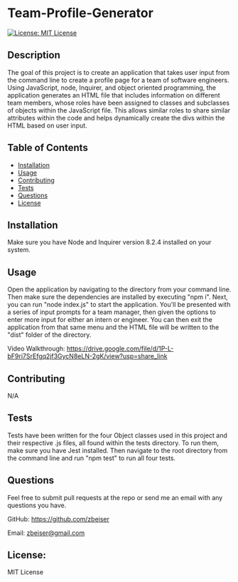 # Team-Profile-Generator

[![License: MIT License](https://img.shields.io/badge/License-MIT-yellow.svg)](https://opensource.org/licenses/MIT)

## Description

The goal of this project is to create an application that takes user input from the command line to create a profile page for a team of software engineers. Using JavaScript, node, Inquirer, and object oriented programming, the application generates an HTML file that includes information on different team members, whose roles have been assigned to classes and subclasses of objects within the JavaScript file. This allows similar roles to share similar attributes within the code and helps dynamically create the divs within the HTML based on user input.

## Table of Contents

- [Installation](#installation)
- [Usage](#usage)
- [Contributing](#contributing)
- [Tests](#tests)
- [Questions](#questions)
- [License](#license)

## Installation

Make sure you have Node and Inquirer version 8.2.4 installed on your system.

## Usage

Open the application by navigating to the directory from your command line. Then make sure the dependencies are installed by executing "npm i". Next, you can run "node index.js" to start the application. You'll be presented with a series of input prompts for a team manager, then given the options to enter more input for either an intern or engineer. You can then exit the application from that same menu and the HTML file will be written to the "dist" folder of the directory.

Video Walkthrough: https://drive.google.com/file/d/1P-L-bF9ri7SrEfgq2jf3GycN8eLN-2gK/view?usp=share_link

## Contributing

N/A

## Tests

Tests have been written for the four Object classes used in this project and their respective .js files, all found within the tests directory. To run them, make sure you have Jest installed. Then navigate to the root directory from the command line and run "npm test" to run all four tests.

## Questions

Feel free to submit pull requests at the repo or send me an email with any questions you have.

GitHub: https://github.com/zbeiser

Email: zbeiser@gmail.com

## License:
    
MIT License
    
